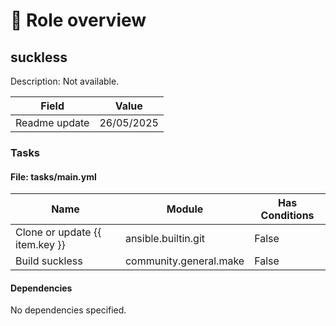 <!-- DOCSIBLE START -->

# 📃 Role overview

## suckless




Description: Not available.

| Field                | Value           |
|--------------------- |-----------------|
| Readme update        | 26/05/2025 |














### Tasks


#### File: tasks/main.yml

| Name | Module | Has Conditions |
| ---- | ------ | -------------- |
| Clone or update {{ item.key }} | ansible.builtin.git | False |
| Build suckless | community.general.make | False |









#### Dependencies

No dependencies specified.
<!-- DOCSIBLE END -->
